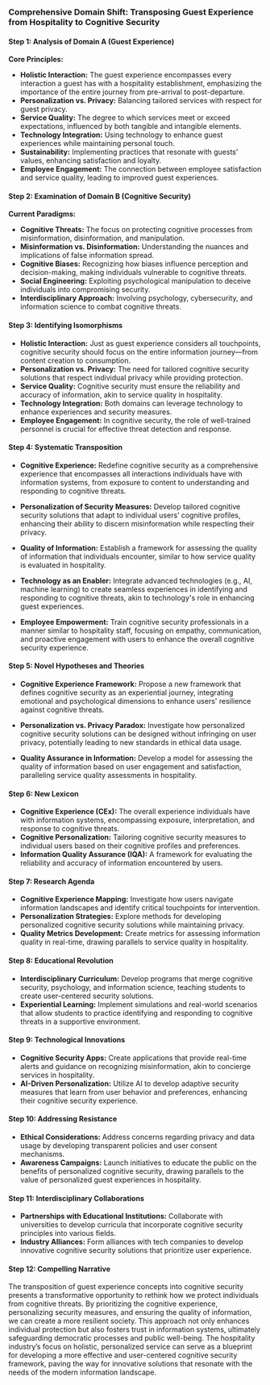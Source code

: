 ### Comprehensive Domain Shift: Transposing Guest Experience from Hospitality to Cognitive Security

#### Step 1: Analysis of Domain A (Guest Experience)

**Core Principles:**
- **Holistic Interaction:** The guest experience encompasses every interaction a guest has with a hospitality establishment, emphasizing the importance of the entire journey from pre-arrival to post-departure.
- **Personalization vs. Privacy:** Balancing tailored services with respect for guest privacy.
- **Service Quality:** The degree to which services meet or exceed expectations, influenced by both tangible and intangible elements.
- **Technology Integration:** Using technology to enhance guest experiences while maintaining personal touch.
- **Sustainability:** Implementing practices that resonate with guests’ values, enhancing satisfaction and loyalty.
- **Employee Engagement:** The connection between employee satisfaction and service quality, leading to improved guest experiences.

#### Step 2: Examination of Domain B (Cognitive Security)

**Current Paradigms:**
- **Cognitive Threats:** The focus on protecting cognitive processes from misinformation, disinformation, and manipulation.
- **Misinformation vs. Disinformation:** Understanding the nuances and implications of false information spread.
- **Cognitive Biases:** Recognizing how biases influence perception and decision-making, making individuals vulnerable to cognitive threats.
- **Social Engineering:** Exploiting psychological manipulation to deceive individuals into compromising security.
- **Interdisciplinary Approach:** Involving psychology, cybersecurity, and information science to combat cognitive threats.

#### Step 3: Identifying Isomorphisms

- **Holistic Interaction:** Just as guest experience considers all touchpoints, cognitive security should focus on the entire information journey—from content creation to consumption.
- **Personalization vs. Privacy:** The need for tailored cognitive security solutions that respect individual privacy while providing protection.
- **Service Quality:** Cognitive security must ensure the reliability and accuracy of information, akin to service quality in hospitality.
- **Technology Integration:** Both domains can leverage technology to enhance experiences and security measures.
- **Employee Engagement:** In cognitive security, the role of well-trained personnel is crucial for effective threat detection and response.

#### Step 4: Systematic Transposition

- **Cognitive Experience:** Redefine cognitive security as a comprehensive experience that encompasses all interactions individuals have with information systems, from exposure to content to understanding and responding to cognitive threats.
  
- **Personalization of Security Measures:** Develop tailored cognitive security solutions that adapt to individual users’ cognitive profiles, enhancing their ability to discern misinformation while respecting their privacy.

- **Quality of Information:** Establish a framework for assessing the quality of information that individuals encounter, similar to how service quality is evaluated in hospitality.

- **Technology as an Enabler:** Integrate advanced technologies (e.g., AI, machine learning) to create seamless experiences in identifying and responding to cognitive threats, akin to technology's role in enhancing guest experiences.

- **Employee Empowerment:** Train cognitive security professionals in a manner similar to hospitality staff, focusing on empathy, communication, and proactive engagement with users to enhance the overall cognitive security experience.

#### Step 5: Novel Hypotheses and Theories

- **Cognitive Experience Framework:** Propose a new framework that defines cognitive security as an experiential journey, integrating emotional and psychological dimensions to enhance users' resilience against cognitive threats.

- **Personalization vs. Privacy Paradox:** Investigate how personalized cognitive security solutions can be designed without infringing on user privacy, potentially leading to new standards in ethical data usage.

- **Quality Assurance in Information:** Develop a model for assessing the quality of information based on user engagement and satisfaction, paralleling service quality assessments in hospitality.

#### Step 6: New Lexicon

- **Cognitive Experience (CEx):** The overall experience individuals have with information systems, encompassing exposure, interpretation, and response to cognitive threats.
- **Cognitive Personalization:** Tailoring cognitive security measures to individual users based on their cognitive profiles and preferences.
- **Information Quality Assurance (IQA):** A framework for evaluating the reliability and accuracy of information encountered by users.

#### Step 7: Research Agenda

- **Cognitive Experience Mapping:** Investigate how users navigate information landscapes and identify critical touchpoints for intervention.
- **Personalization Strategies:** Explore methods for developing personalized cognitive security solutions while maintaining privacy.
- **Quality Metrics Development:** Create metrics for assessing information quality in real-time, drawing parallels to service quality in hospitality.

#### Step 8: Educational Revolution

- **Interdisciplinary Curriculum:** Develop programs that merge cognitive security, psychology, and information science, teaching students to create user-centered security solutions.
- **Experiential Learning:** Implement simulations and real-world scenarios that allow students to practice identifying and responding to cognitive threats in a supportive environment.

#### Step 9: Technological Innovations

- **Cognitive Security Apps:** Create applications that provide real-time alerts and guidance on recognizing misinformation, akin to concierge services in hospitality.
- **AI-Driven Personalization:** Utilize AI to develop adaptive security measures that learn from user behavior and preferences, enhancing their cognitive security experience.

#### Step 10: Addressing Resistance

- **Ethical Considerations:** Address concerns regarding privacy and data usage by developing transparent policies and user consent mechanisms.
- **Awareness Campaigns:** Launch initiatives to educate the public on the benefits of personalized cognitive security, drawing parallels to the value of personalized guest experiences in hospitality.

#### Step 11: Interdisciplinary Collaborations

- **Partnerships with Educational Institutions:** Collaborate with universities to develop curricula that incorporate cognitive security principles into various fields.
- **Industry Alliances:** Form alliances with tech companies to develop innovative cognitive security solutions that prioritize user experience.

#### Step 12: Compelling Narrative

The transposition of guest experience concepts into cognitive security presents a transformative opportunity to rethink how we protect individuals from cognitive threats. By prioritizing the cognitive experience, personalizing security measures, and ensuring the quality of information, we can create a more resilient society. This approach not only enhances individual protection but also fosters trust in information systems, ultimately safeguarding democratic processes and public well-being. The hospitality industry’s focus on holistic, personalized service can serve as a blueprint for developing a more effective and user-centered cognitive security framework, paving the way for innovative solutions that resonate with the needs of the modern information landscape.
